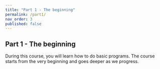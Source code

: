 ```yaml
---
title: "Part 1 - The beginning"
permalink: /part1/
nav_order: 3
published: false
---
```


## Part 1 - The beginning

During this course, you will learn how to do basic programs. The course starts from the very beginning and goes deeper as we progress.
